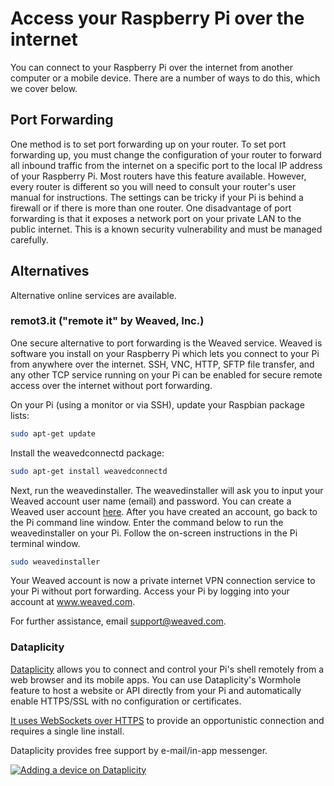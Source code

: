 # Access your Raspberry Pi over the internet

You can connect to your Raspberry Pi over the internet from another computer or a mobile device. There are a number of ways to do this, which we cover below. 

## Port Forwarding

One method is to set port forwarding up on your router. To set port forwarding up, you must change the configuration of your router to forward all inbound traffic from the internet on a specific port to the local IP address of your Raspberry Pi. Most routers have this feature available. However, every router is different so you will need to consult your router's user manual for instructions. The settings can be tricky if your Pi is behind a firewall or if there is more than one router. One disadvantage of port forwarding is that it exposes a network port on your private LAN to the public internet. This is a known security vulnerability and must be managed carefully.

## Alternatives

Alternative online services are available.

### remot3.it ("remote it" by Weaved, Inc.)

One secure alternative to port forwarding is the Weaved service. Weaved is software you install on your Raspberry Pi which lets you connect to your Pi from anywhere over the internet. SSH, VNC, HTTP, SFTP file transfer, and any other TCP service running on your Pi can be enabled for secure remote access over the internet without port forwarding.

On your Pi (using a monitor or via SSH), update your Raspbian package lists:

```bash
sudo apt-get update
```

Install the weavedconnectd package:

```bash
sudo apt-get install weavedconnectd
```

Next, run the weavedinstaller. The weavedinstaller will ask you to input your Weaved account user name (email) and password. You can create a Weaved user account [here](https://developer.weaved.com/portal/index.php). After you have created an account, go back to the Pi command line window. Enter the command below to run the weavedinstaller on your Pi. Follow the on-screen instructions in the Pi terminal window.

```bash
sudo weavedinstaller
```

Your Weaved account is now a private internet VPN connection service to your Pi without port forwarding. Access your Pi by logging into your account at www.weaved.com.

For further assistance, email support@weaved.com.

### Dataplicity

[Dataplicity](https://dataplicity.com) allows you to connect and control your Pi's shell remotely from a web browser and its mobile apps. You can use Dataplicity's Wormhole feature to host a website or API directly from your Pi and automatically enable HTTPS/SSL with no configuration or certificates.

[It uses WebSockets over HTTPS](https://docs.dataplicity.com/docs/how-it-works) to provide an opportunistic connection and requires a single line install.

Dataplicity provides free support by e-mail/in-app messenger. 

[![Adding a device on Dataplicity](images/dataplicity-add-new-device.png)](https://dataplicity.com)

